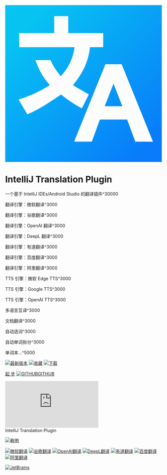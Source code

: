 <div class="logo">
    <div class="bg shader"></div>
    <div class="bg"></div>
    <svg id="logo" xmlns="http://www.w3.org/2000/svg" viewBox="0 0 16 16">
        <defs>
            <linearGradient id="logo-fill" x1="-0.473" y1="16.473" x2="14.871" y2="1.129"
                            gradientTransform="matrix(1, 0, 0, -1, 0, 16)"
                            gradientUnits="userSpaceOnUse">
                <stop offset="0.17" stop-color="#07c3f2"/>
                <stop offset="0.97" stop-color="#087cfa"/>
            </linearGradient>
        </defs>
        <path fill="url(#logo-fill)"
              d="M0,0V16H16V0ZM5.835,9.224l-.113-.113s-.828.564-1.2.79a14.393,14.393,0,0,1-2.259,1.243l-.9-1.506A13.033,13.033,0,0,0,4.367,8.282l.188-.113-.113-.15A6.147,6.147,0,0,1,3.388,6.362c-.113-.226-.188-.489-.3-.753H4.631c.037.113.113.226.15.339a6.379,6.379,0,0,0,.791,1.167l.113.151L5.8,7.115a4.907,4.907,0,0,0,.79-1.167A5.2,5.2,0,0,0,7.04,4.593l.038-.3H1.431V2.861H5.007V1.129H6.438V2.861h3.576V4.292H8.659l-.038.339a6.877,6.877,0,0,1-.527,1.731A8.722,8.722,0,0,1,7.04,8.019l-.113.15.3.189c.414.226.828.489,1.318.753l-.715,1.43A13,13,0,0,1,5.835,9.224Zm7.454,4.705-.828-2.258H9.675l-.828,2.258H7.04l3.2-7.9H11.9l3.2,7.905Zm-2.221-5.91.9,2.3H10.165Z"/>
    </svg>
</div>

<h1>IntelliJ Translation Plugin</h1>

<div class="plugin-description" data-typed-target="description">
<p>一个基于 IntelliJ IDEs/Android Studio 的翻译插件^30000</p>
</div>
<p class="plugin-description"><span data-typed="description"></span></p>

<div data-typed-target="features">
<p>翻译引擎：微软翻译^3000</p>
<p>翻译引擎：谷歌翻译^3000</p>
<p>翻译引擎：OpenAI 翻译^3000</p>
<p>翻译引擎：DeepL 翻译^3000</p>
<p>翻译引擎：有道翻译^3000</p>
<p>翻译引擎：百度翻译^3000</p>
<p>翻译引擎：阿里翻译^3000</p>
<p>TTS 引擎：微软 Edge TTS^3000</p>
<p>TTS 引擎：Google TTS^3000</p>
<p>TTS 引擎：OpenAI TTS^3000</p>
<p>多语言互译^3000</p>
<p>文档翻译^3000</p>
<p>自动选词^3000</p>
<p>自动单词拆分^3000</p>
<p>单词本...^5000</p>
</div>
<p><span data-typed="features"></span></p>

<div class="badges">

[![最新版本][badge:last-version]][gh:last-release]
[![收藏][badge:stars]][jb:translation-plugin]
[![下载][badge:downloads]][jb:translation-plugin]

</div>

<div class="buttons unselectable">

[起 步](/docs)
[![GITHUB](/img/github.svg ':class=icon :size=2emx2em')GITHUB](https://github.com/YiiGuxing/TranslationPlugin ':class=github-button')

</div>
<div class="button--plugin-installation">
  <iframe src="https://plugins.jetbrains.com/embeddable/install/8579" frameborder="none"></iframe>
</div>

<div class="idea-frame" oncontextmenu="return false;" ondragstart="return false;">
<div class="frame-header">IntelliJ Translation Plugin</div>

![截图](/img/screenshot.gif ':size=550x545')

<div class="frame-footer"></div>
</div>

<div class="translator-logo">

[![微软翻译](/img/microsoft_translator_logo.svg ':size=252x30')](https://www.bing.com/translator '微软翻译')
[![谷歌翻译](/img/google_translate_logo.svg ':size=215x30')](https://translate.google.com '谷歌翻译')
[![OpenAI翻译](/img/openai_logo.svg ':size=110x30')](https://openai.com 'OpenAI翻译')
[![DeepL翻译](/img/deepl_translate_logo.svg ':size=86x30')](https://www.deepl.com 'DeepL翻译')
[![有道翻译](/img/youdao_translate_logo.svg ':size=155x30')](https://ai.youdao.com '有道翻译')
[![百度翻译](/img/baidu_translate_logo.svg ':size=98x30')](https://fanyi-api.baidu.com '百度翻译')
[![阿里翻译](/img/ali_translate_logo.png ':size=124x30')](https://translate.alibaba.com '阿里翻译')

</div>

<div class="jetbrains-logo">

[![JetBrains](/img/jetbrains.svg)](https://www.jetbrains.com/?from=TranslationPlugin ':size=150x163')

</div>

[badge:last-version]: https://img.shields.io/github/v/release/YiiGuxing/TranslationPlugin?style=flat-square&color=007AC1&sort=semver&label=%E6%9C%80%E6%96%B0%E7%89%88%E6%9C%AC

[badge:stars]: https://img.shields.io/github/stars/YiiGuxing/TranslationPlugin?logo=github&style=flat-square&color=009688&label=%E6%94%B6%E8%97%8F

[badge:downloads]: https://img.shields.io/jetbrains/plugin/d/8579?style=flat-square&label=%E4%B8%8B%E8%BD%BD

[gh:last-release]: https://github.com/YiiGuxing/TranslationPlugin/releases/latest

[jb:translation-plugin]: https://github.com/YiiGuxing/TranslationPlugin